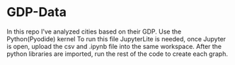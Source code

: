 # GDP-Data
In this repo I've analyzed cities based on their GDP.
Use the Python(Pyodide) kernel
To run this file JupyterLite is needed,
once Jupyter is open, upload the csv and .ipynb file into the same workspace.
After the python libraries are imported, run the rest of the code to create each graph.

